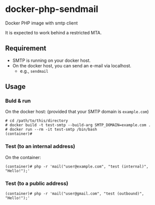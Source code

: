 # docker-php-sendmail

Docker PHP image with smtp client

It is expected to work behind a restricted MTA.

## Requirement

* SMTP is running on your docker host.
* On the docker host, you can send an e-mail via localhost.
  * e.g., `sendmail`

## Usage

### Buld & run

On the docker host:
(provided that your SMTP domain is `example.com`)

```
# cd /path/to/this/directory
# docker build -t test-smtp --build-arg SMTP_DOMAIN=example.com .
# docker run --rm -it test-smtp /bin/bash
(container)#
```

### Test (to an internal address)

On the container:

```
(container)# php -r 'mail("user@example.com", "test (internal)", "Hello!");'
```

### Test (to a public address)

```
(container)# php -r 'mail("user@gmail.com", "test (outbound)", "Hello!");'
```
